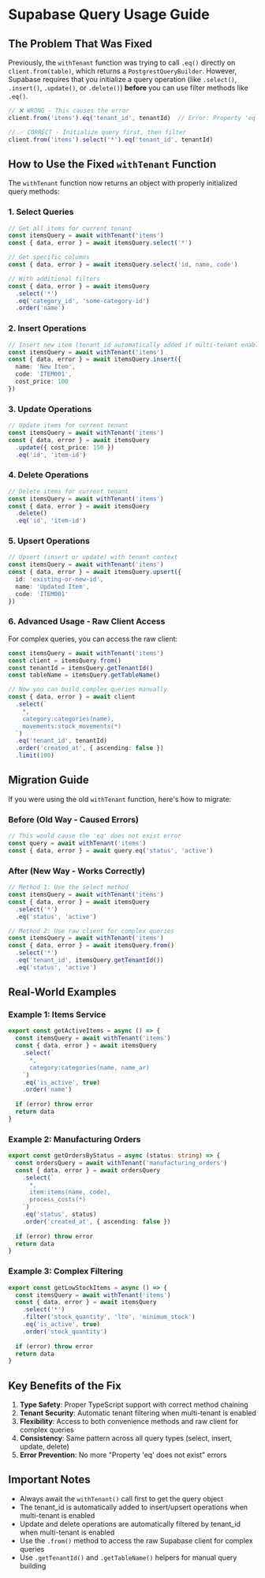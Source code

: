 # Supabase Query Usage Guide

## The Problem That Was Fixed

Previously, the `withTenant` function was trying to call `.eq()` directly on `client.from(table)`, which returns a `PostgrestQueryBuilder`. However, Supabase requires that you initialize a query operation (like `.select()`, `.insert()`, `.update()`, or `.delete()`) **before** you can use filter methods like `.eq()`.

```typescript
// ❌ WRONG - This causes the error
client.from('items').eq('tenant_id', tenantId)  // Error: Property 'eq' does not exist

// ✅ CORRECT - Initialize query first, then filter
client.from('items').select('*').eq('tenant_id', tenantId)
```

## How to Use the Fixed `withTenant` Function

The `withTenant` function now returns an object with properly initialized query methods:

### 1. Select Queries

```typescript
// Get all items for current tenant
const itemsQuery = await withTenant('items')
const { data, error } = await itemsQuery.select('*')

// Get specific columns
const { data, error } = await itemsQuery.select('id, name, code')

// With additional filters
const { data, error } = await itemsQuery
  .select('*')
  .eq('category_id', 'some-category-id')
  .order('name')
```

### 2. Insert Operations

```typescript
// Insert new item (tenant_id automatically added if multi-tenant enabled)
const itemsQuery = await withTenant('items')
const { data, error } = await itemsQuery.insert({
  name: 'New Item',
  code: 'ITEM001',
  cost_price: 100
})
```

### 3. Update Operations

```typescript
// Update items for current tenant
const itemsQuery = await withTenant('items')
const { data, error } = await itemsQuery
  .update({ cost_price: 150 })
  .eq('id', 'item-id')
```

### 4. Delete Operations

```typescript
// Delete items for current tenant
const itemsQuery = await withTenant('items')
const { data, error } = await itemsQuery
  .delete()
  .eq('id', 'item-id')
```

### 5. Upsert Operations

```typescript
// Upsert (insert or update) with tenant context
const itemsQuery = await withTenant('items')
const { data, error } = await itemsQuery.upsert({
  id: 'existing-or-new-id',
  name: 'Updated Item',
  code: 'ITEM001'
})
```

### 6. Advanced Usage - Raw Client Access

For complex queries, you can access the raw client:

```typescript
const itemsQuery = await withTenant('items')
const client = itemsQuery.from()
const tenantId = itemsQuery.getTenantId()
const tableName = itemsQuery.getTableName()

// Now you can build complex queries manually
const { data, error } = await client
  .select(`
    *,
    category:categories(name),
    movements:stock_movements(*)
  `)
  .eq('tenant_id', tenantId)
  .order('created_at', { ascending: false })
  .limit(100)
```

## Migration Guide

If you were using the old `withTenant` function, here's how to migrate:

### Before (Old Way - Caused Errors)
```typescript
// This would cause the 'eq' does not exist error
const query = await withTenant('items')
const { data, error } = await query.eq('status', 'active')
```

### After (New Way - Works Correctly)
```typescript
// Method 1: Use the select method
const itemsQuery = await withTenant('items')
const { data, error } = await itemsQuery
  .select('*')
  .eq('status', 'active')

// Method 2: Use raw client for complex queries
const itemsQuery = await withTenant('items')
const { data, error } = await itemsQuery.from()
  .select('*')
  .eq('tenant_id', itemsQuery.getTenantId())
  .eq('status', 'active')
```

## Real-World Examples

### Example 1: Items Service
```typescript
export const getActiveItems = async () => {
  const itemsQuery = await withTenant('items')
  const { data, error } = await itemsQuery
    .select(`
      *,
      category:categories(name, name_ar)
    `)
    .eq('is_active', true)
    .order('name')
  
  if (error) throw error
  return data
}
```

### Example 2: Manufacturing Orders
```typescript
export const getOrdersByStatus = async (status: string) => {
  const ordersQuery = await withTenant('manufacturing_orders')
  const { data, error } = await ordersQuery
    .select(`
      *,
      item:items(name, code),
      process_costs(*)
    `)
    .eq('status', status)
    .order('created_at', { ascending: false })
  
  if (error) throw error
  return data
}
```

### Example 3: Complex Filtering
```typescript
export const getLowStockItems = async () => {
  const itemsQuery = await withTenant('items')
  const { data, error } = await itemsQuery
    .select('*')
    .filter('stock_quantity', 'lte', 'minimum_stock')
    .eq('is_active', true)
    .order('stock_quantity')
  
  if (error) throw error
  return data
}
```

## Key Benefits of the Fix

1. **Type Safety**: Proper TypeScript support with correct method chaining
2. **Tenant Security**: Automatic tenant filtering when multi-tenant is enabled
3. **Flexibility**: Access to both convenience methods and raw client for complex queries
4. **Consistency**: Same pattern across all query types (select, insert, update, delete)
5. **Error Prevention**: No more "Property 'eq' does not exist" errors

## Important Notes

- Always await the `withTenant()` call first to get the query object
- The tenant_id is automatically added to insert/upsert operations when multi-tenant is enabled
- Update and delete operations are automatically filtered by tenant_id when multi-tenant is enabled
- Use the `.from()` method to access the raw Supabase client for complex queries
- Use `.getTenantId()` and `.getTableName()` helpers for manual query building